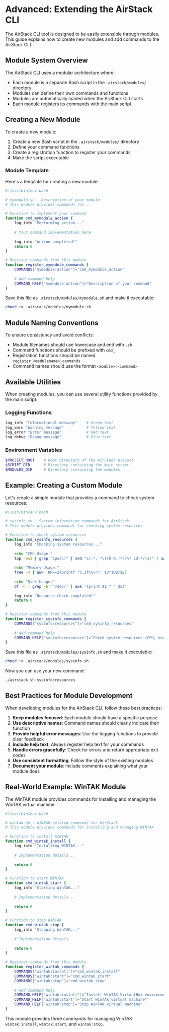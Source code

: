 # Advanced: Extending the AirStack CLI

The AirStack CLI tool is designed to be easily extensible through modules. This guide explains how to create new modules and add commands to the AirStack CLI.

## Module System Overview

The AirStack CLI uses a modular architecture where:

- Each module is a separate Bash script in the `.airstack/modules/` directory
- Modules can define their own commands and functions
- Modules are automatically loaded when the AirStack CLI starts
- Each module registers its commands with the main script

## Creating a New Module

To create a new module:

1. Create a new Bash script in the `.airstack/modules/` directory
2. Define your command functions
3. Create a registration function to register your commands
4. Make the script executable

### Module Template

Here's a template for creating a new module:

```bash
#!/usr/bin/env bash

# mymodule.sh - Description of your module
# This module provides commands for...

# Function to implement your command
function cmd_mymodule_action {
    log_info "Performing action..."
    
    # Your command implementation here
    
    log_info "Action completed!"
    return 0
}

# Register commands from this module
function register_mymodule_commands {
    COMMANDS["mymodule:action"]="cmd_mymodule_action"
    
    # Add command help
    COMMAND_HELP["mymodule:action"]="Description of your command"
}
```

Save this file as `.airstack/modules/mymodule.sh` and make it executable:

```bash
chmod +x .airstack/modules/mymodule.sh
```

## Module Naming Conventions

To ensure consistency and avoid conflicts:

- Module filenames should use lowercase and end with `.sh`
- Command functions should be prefixed with `cmd_`
- Registration functions should be named `register_<modulename>_commands`
- Command names should use the format `<module>:<command>`

## Available Utilities

When creating modules, you can use several utility functions provided by the main script:

### Logging Functions

```bash
log_info "Informational message"    # Green text
log_warn "Warning message"          # Yellow text
log_error "Error message"           # Red text
log_debug "Debug message"           # Blue text
```

### Environment Variables

```bash
$PROJECT_ROOT    # Root directory of the AirStack project
$SCRIPT_DIR      # Directory containing the main script
$MODULES_DIR     # Directory containing the modules
```

## Example: Creating a Custom Module

Let's create a simple module that provides a command to check system resources:

```bash
#!/usr/bin/env bash

# sysinfo.sh - System information commands for AirStack
# This module provides commands for checking system resources

# Function to check system resources
function cmd_sysinfo_resources {
    log_info "Checking system resources..."
    
    echo "CPU Usage:"
    top -bn1 | grep "Cpu(s)" | sed "s/.*, *\([0-9.]*\)%* id.*/\1/" | awk '{print 100 - $1"%"}'
    
    echo "Memory Usage:"
    free -m | awk 'NR==2{printf "%.2f%%\n", $3*100/$2}'
    
    echo "Disk Usage:"
    df -h | grep -E '^/dev/' | awk '{print $1 " " $5}'
    
    log_info "Resource check completed!"
    return 0
}

# Register commands from this module
function register_sysinfo_commands {
    COMMANDS["sysinfo:resources"]="cmd_sysinfo_resources"
    
    # Add command help
    COMMAND_HELP["sysinfo:resources"]="Check system resources (CPU, memory, disk)"
}
```

Save this file as `.airstack/modules/sysinfo.sh` and make it executable:

```bash
chmod +x .airstack/modules/sysinfo.sh
```

Now you can use your new command:

```bash
./airstack.sh sysinfo:resources
```

## Best Practices for Module Development

When developing modules for the AirStack CLI, follow these best practices:

1. **Keep modules focused**: Each module should have a specific purpose
2. **Use descriptive names**: Command names should clearly indicate their function
3. **Provide helpful error messages**: Use the logging functions to provide clear feedback
4. **Include help text**: Always register help text for your commands
5. **Handle errors gracefully**: Check for errors and return appropriate exit codes
6. **Use consistent formatting**: Follow the style of the existing modules
7. **Document your module**: Include comments explaining what your module does

## Real-World Example: WinTAK Module

The WinTAK module provides commands for installing and managing the WinTAK virtual machine:

```bash
#!/usr/bin/env bash

# wintak.sh - WINTAK-related commands for AirStack
# This module provides commands for installing and managing WINTAK

# Function to install WINTAK
function cmd_wintak_install {
    log_info "Installing WINTAK..."
    
    # Implementation details...
    
    return 0
}

# Function to start WINTAK
function cmd_wintak_start {
    log_info "Starting WinTAK..."
    
    # Implementation details...
    
    return 0
}

# Function to stop WINTAK
function cmd_wintak_stop {
    log_info "Stopping WinTAK..."
    
    # Implementation details...
    
    return 0
}

# Register commands from this module
function register_wintak_commands {
    COMMANDS["wintak:install"]="cmd_wintak_install"
    COMMANDS["wintak:start"]="cmd_wintak_start"
    COMMANDS["wintak:stop"]="cmd_wintak_stop"
    
    # Add command help
    COMMAND_HELP["wintak:install"]="Install WinTAK VirtualBox environment"
    COMMAND_HELP["wintak:start"]="Start WinTAK virtual machine"
    COMMAND_HELP["wintak:stop"]="Stop WinTAK virtual machine"
}
```

This module provides three commands for managing WinTAK: `wintak:install`, `wintak:start`, and `wintak:stop`.